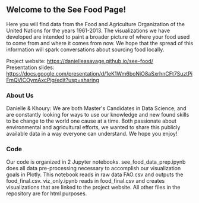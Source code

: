 ## Welcome to the See Food Page!

Here you will find data from the Food and Agriculture Organization of the United Nations for the years 1961-2013. The visualizations we have developed are intended to paint a broader picture of where your food used to come from and where it comes from now. We hope that the spread of this information will spark conversations about sourcing food locally.

Project website: https://danielleasavage.github.io/see-food/   
Presentation slides: https://docs.google.com/presentation/d/1eK1Wm6boNiO8aSxrhnCFt7SuztPiFmQVlCOymAxcPig/edit?usp=sharing

### About Us

Danielle & Khoury: We are both Master's Candidates in Data Science, and are constantly looking for ways to use our knowledge and new found skills to be change to the world one cause at a time. Both passionate about environmental and agricultural efforts, we wanted to share this publicly available data in a way everyone can understand. We hope you enjoy!

### Code

Our code is organized in 2 Jupyter notebooks. see_food_data_prep.ipynb does all data pre-processing necessary to accomplish our visualization goals in Plotly. This notebook reads in raw data FAO.csv and outputs the food_final.csv. viz_only.ipynb reads in food_final.csv and creates visualizations that are linked to the project website. All other files in the repository are for html purposes.
